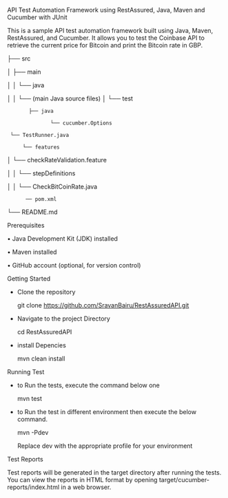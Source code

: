 API Test Automation Framework using RestAssured, Java, Maven and Cucumber with JUnit

This is a sample API test automation framework built using Java, Maven, RestAssured, and Cucumber. It allows you to test the Coinbase API to retrieve the current price for Bitcoin and print the Bitcoin rate in GBP.

├── src

│   ├── main

│   │   └── java

│   │       └── (main Java source files)
│   └── test

           ├── java
           
                  └── cucumber.Options
                  
     └── TestRunner.java
     
         └── features
         
│                    └── checkRateValidation.feature

│       │   └── stepDefinitions

│       │         └── CheckBitCoinRate.java  

          ── pom.xml
          
└── README.md



Prerequisites


•	Java Development Kit (JDK) installed

•	Maven installed

•	GitHub account (optional, for version control)


Getting Started

* Clone the repository
  
  git clone https://github.com/SravanBairu/RestAssuredAPI.git

* Navigate to the project Directory

  cd RestAssuredAPI

* install Depencies

  mvn clean install
  
Running Test 

* to Run the tests, execute the command below one

   mvn test
* to Run the test in different environment then execute the below command.

   mvn -Pdev

  Replace dev with the appropriate profile for your environment

Test Reports

Test reports will be generated in the target directory after running the tests. You can view the reports in HTML format by opening target/cucumber-reports/index.html in a web browser.
